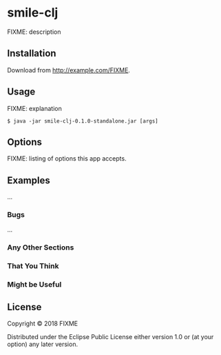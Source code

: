 # smile-clj

FIXME: description

## Installation

Download from http://example.com/FIXME.

## Usage

FIXME: explanation

    $ java -jar smile-clj-0.1.0-standalone.jar [args]

## Options

FIXME: listing of options this app accepts.

## Examples

...

### Bugs

...

### Any Other Sections
### That You Think
### Might be Useful

## License

Copyright © 2018 FIXME

Distributed under the Eclipse Public License either version 1.0 or (at
your option) any later version.
